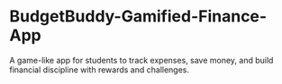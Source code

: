 # BudgetBuddy-Gamified-Finance-App
A game-like app for students to track expenses, save money, and build financial discipline with rewards and challenges.
